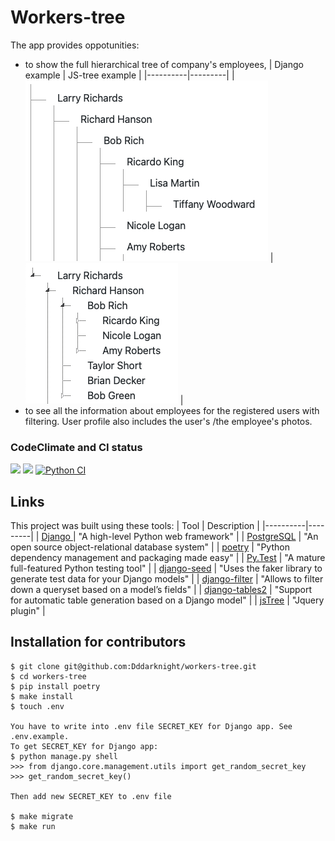 # Workers-tree
The app provides oppotunities:
- to show the full hierarchical tree of company's employees,
| Django example | JS-tree example |
|----------|---------|
| ![Django](workers_tree/examples/django_example.png) |  ![JS](workers_tree/examples/js_tree_example.png) |
- to see all the information about employees for the registered users with filtering.
User profile also includes the user's /the employee's photos.

### CodeClimate and CI status
<a href="https://codeclimate.com/github/Dddarknight/workers-tree/maintainability"><img src="https://api.codeclimate.com/v1/badges/9b8bd7b1fdc3d62a0ca7/maintainability" /></a> <a href="https://codeclimate.com/github/Dddarknight/workers-tree/test_coverage"><img src="https://api.codeclimate.com/v1/badges/9b8bd7b1fdc3d62a0ca7/test_coverage" /></a> [![Python CI](https://github.com/Dddarknight/workers-tree/actions/workflows/pyci.yml/badge.svg)](https://github.com/Dddarknight/workers-tree/actions)

## Links
This project was built using these tools:
| Tool | Description |
|----------|---------|
| [Django ](https://www.djangoproject.com/) |  "A high-level Python web framework" |
| [PostgreSQL](https://www.postgresql.org/) |  "An open source object-relational database system" |
| [poetry](https://python-poetry.org/) |  "Python dependency management and packaging made easy" |
| [Py.Test](https://pytest.org) | "A mature full-featured Python testing tool" |
| [django-seed](https://pypi.org/project/django-seed/) | "Uses the faker library to generate test data for your Django models" |
| [django-filter](https://django-filter.readthedocs.io/en/stable/) | "Allows to filter down a queryset based on a model’s fields" |
| [django-tables2](https://django-tables2.readthedocs.io/en/latest/) | "Support for automatic table generation based on a Django model" |
| [jsTree](https://www.jstree.com/) | "Jquery plugin" |

## Installation for contributors
```
$ git clone git@github.com:Dddarknight/workers-tree.git
$ cd workers-tree
$ pip install poetry
$ make install
$ touch .env

You have to write into .env file SECRET_KEY for Django app. See .env.example.
To get SECRET_KEY for Django app:
$ python manage.py shell
>>> from django.core.management.utils import get_random_secret_key
>>> get_random_secret_key()

Then add new SECRET_KEY to .env file

$ make migrate
$ make run
```